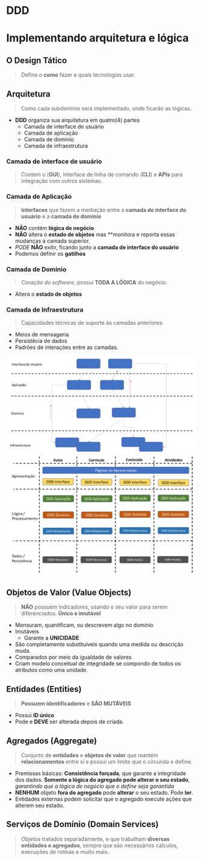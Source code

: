 # DDD
# Implementando arquitetura e lógica

## O Design Tático
> Define o **como** fazer e quais tecnologias usar.

## Arquitetura
> Como cada subdomínio será implementado, onde ficarão as lógicas.
- **DDD** organiza sua arquitetura em quatro(4) partes
  - Camada de interface de usuário
  - Camada de aplicação
  - Camada de domínio
  - Camada de infraestrutura

### Camada de interface de usuário
> Contem o (**GUI**), interface de linha de comando (**CLI**) e **APIs** para integração com outros sistemas.

### Camada de Aplicação
> **Interfaces** que fazem a mediação entre a **camada de interface do usuário** e a **camada de dominio**
- **NÃO** contém **lógica de negócio**
- **NÃO** altera o **estado de objetos** mas **monitora e reporta essas mudanças a camada superior.
- *PODE* **NÃO** exitir, ficando junto a **camada de interface do usuário**
- Podemos definir os **gatilhos**

### Camada de Domínio
> *Coração do software*, possui **TODA A LÓGICA** do negócio.
- Altera o **estado de objetos**

### Camada de Infraestrutura
> Capacidades técnicas de suporte às camadas anteriores
- Meios de mensageria
- Persistêcia de dados
- Padrões de interações entre as camadas.

![camada de infraestrutura](assets/infraestrutura.jpg)
![camada de infraestrutura](assets/infraestrutura2.jpg)

## Objetos de Valor (Value Objects)
> **NÃO** possuem indicadores, usando o seu valor para serem diferenciados. **Único e imutável**
- Mensuram, quantificam, ou descrevem algo no domínio
- Imutáveis
  - Garante a **UNICIDADE**
- São completamente substituíveis quando uma medida ou descrição muda.
- Comparados por meio da igualdade de valores
- Criam modelo conceitual de integridade se compondo de todos os atributos como uma unidade.

## Entidades (Entities)
> **Possuem identificadores** e **SÃO MUTÁVEIS**
- Possui **ID único**
- Pode e **DEVE** ser alterada depois de criada.

## Agregados (Aggregate)
> Conjunto de **entidades** e **objetos de valor** que mantém **relacionamentos** entre sí e possui um limite que o circunda e define.
- Premissas básicas: **Consistência forçada**, que garante a integridade dos dados. **Somente a lógica do agregado pode alterar o seu estado**, *garantindo que a lógica de negócio que o define seja garantida*
- **NENHUM** objeto **fora do agregado** pode **alterar** o seu estado. Pode **ler**.
- Entidades externas podem solicitar que o agregado  execute ações que alterem seu estado.

## Serviços de Domínio (Domain Services)
> Objetos tratados separadamente, e que trabalham **diversas entidades e agregados**, sempre que são necessários cálculos, execuções de rotinas e muito mais.